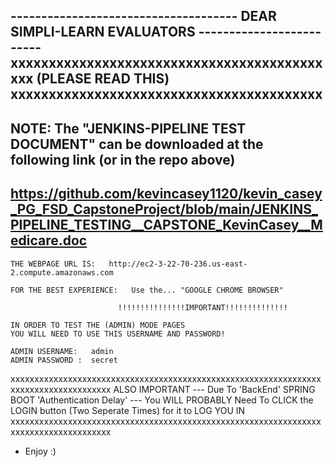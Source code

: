 -------------------------------------    DEAR SIMPLI-LEARN EVALUATORS   -------------------------
xxxxxxxxxxxxxxxxxxxxxxxxxxxxxxxxxxxxxxxxxxxx (PLEASE READ THIS) xxxxxxxxxxxxxxxxxxxxxxxxxxxxxxxxxxxxxxxxx
--------------------------------------------------------------------------------------------------------
NOTE:  The "JENKINS-PIPELINE TEST DOCUMENT" can be downloaded at the following link (or in the repo above)
--------------------------------------------------------------------------------------------------------
https://github.com/kevincasey1120/kevin_casey_PG_FSD_CapstoneProject/blob/main/JENKINS_PIPELINE_TESTING__CAPSTONE_KevinCasey__Medicare.doc
--------------------------------------------------------------------------------------------------------
                             
    THE WEBPAGE URL IS:   http://ec2-3-22-70-236.us-east-2.compute.amazonaws.com

    FOR THE BEST EXPERIENCE:   Use the... "GOOGLE CHROME BROWSER"

                            !!!!!!!!!!!!!!!IMPORTANT!!!!!!!!!!!!!!

    IN ORDER TO TEST THE (ADMIN) MODE PAGES
    YOU WILL NEED TO USE THIS USERNAME AND PASSWORD!

    ADMIN USERNAME:   admin
    ADMIN PASSWORD :  secret

xxxxxxxxxxxxxxxxxxxxxxxxxxxxxxxxxxxxxxxxxxxxxxxxxxxxxxxxxxxxxxxxxxxxxxxxxxxxxxxxxxxxxx
                                ALSO IMPORTANT
 --- Due To 'BackEnd' SPRING BOOT 'Authentication Delay'
 --- You WILL PROBABLY Need To CLICK the LOGIN button (Two Seperate Times) 
     for it to LOG YOU IN
xxxxxxxxxxxxxxxxxxxxxxxxxxxxxxxxxxxxxxxxxxxxxxxxxxxxxxxxxxxxxxxxxxxxxxxxxxxxxxxxxxxxxx

- Enjoy  :)
     

    